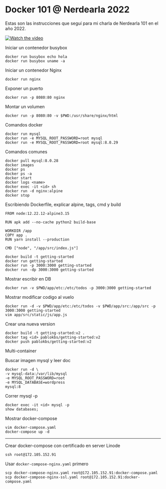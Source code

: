# Docker 101 @ Nerdearla 2022

Estas son las instrucciones que seguí para mi charla de Nerdearla 101 en el año 2022.

[![Watch the video](https://img.youtube.com/vi/IyXGesw8ZJY/maxresdefault.jpg)](https://youtu.be/IyXGesw8ZJY)


Iniciar un contenedor busybox

```
docker run busybox echo hola
docker run busybox uname -a
```

Iniciar un contenedor Nginx

`docker run nginx`

Exponer un puerto

`docker run -p 8080:80 nginx`

Montar un volumen

`docker run -p 8080:80 -v $PWD:/usr/share/nginx/html`

Comandos docker

```
docker run mysql
docker run -e MYSQL_ROOT_PASSWORD=root mysql
docker run -e MYSQL_ROOT_PASSWORD=root mysql:8.0.29
```

Comandos comunes

```
docker pull mysql:8.0.28
docker images
docker ps
docker ps -a
docker start 
docker logs <name>
docker exec -it <id> sh
docker run -d nginx:alpine
docker stop
```

Escribiendo Dockerfile, explicar alpine, tags, cmd y build

```
FROM node:12.22.12-alpine3.15

RUN apk add --no-cache python2 build-base

WORKDIR /app
COPY app .
RUN yarn install --production

CMD ["node", "/app/src/index.js"]
```

```
docker build -t getting-started
docker run getting-started
docker run -p 3000:3000 getting-started
docker run -dp 3000:3000 getting-started
```

Mostrar escribir en DB

```
docker run -v $PWD/app/etc:/etc/todos -p 3000:3000 getting-started
```

Mostrar modificar codigo al vuelo

```
docker run -d -v $PWD/app/etc:/etc/todos -v $PWD/app/src:/app/src -p 3000:3000 getting-started
vim app/src/static/js/app.js
```

Crear una nueva version

```
docker build -t getting-started:v2 .
docker tag <id> pablokbs/getting-started:v2
docker push pablokbs/getting-started:v2
```

Multi-container

Buscar imagen mysql y leer doc

```
docker run -d \
-v mysql-data:/var/lib/mysql
-e MYSQL_ROOT_PASSWORD=root
-e MYSQL_DATABASE=wordpress
mysql:8
```

Correr mysql -p

```
docker exec -it <id> mysql -p
show databases;
```

Mostrar docker-compose

```
vim docker-compose.yaml
docker-compose up -d
```

---

Crear docker-compose con certificado en server Linode

`ssh root@172.105.152.91`

Usar `docker-compose-nginx.yaml` primero

```
scp docker-compose-nginx.yaml root@172.105.152.91:docker-compose.yaml
scp docker-compose-nginx-ssl.yaml root@172.105.152.91:docker-compose.yaml
```





